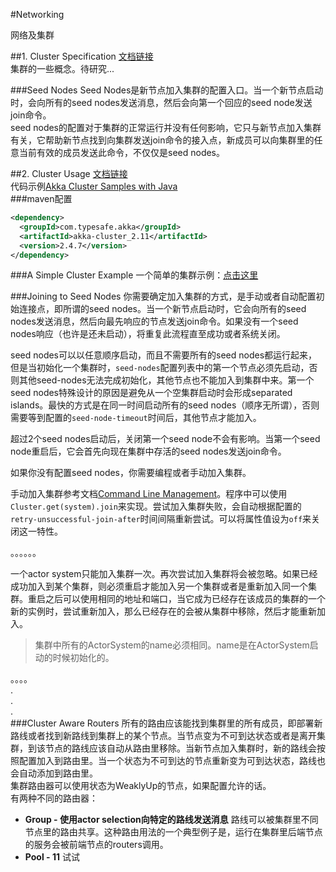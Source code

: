 #Networking

网络及集群  

##1. Cluster Specification
[文档链接](http://doc.akka.io/docs/akka/2.4.7/common/cluster.html)  
集群的一些概念。待研究...

###Seed Nodes
Seed Nodes是新节点加入集群的配置入口。当一个新节点启动时，会向所有的seed nodes发送消息，然后会向第一个回应的seed node发送join命令。  
seed nodes的配置对于集群的正常运行并没有任何影响，它只与新节点加入集群有关，它帮助新节点找到向集群发送join命令的接入点，新成员可以向集群里的任意当前有效的成员发送此命令，不仅仅是seed nodes。  

##2. Cluster Usage
[文档链接](http://doc.akka.io/docs/akka/2.4.7/java/cluster-usage.html)  
代码示例[Akka Cluster Samples with Java](http://www.lightbend.com/activator/template/akka-sample-cluster-java)  
###maven配置
```xml
<dependency>
  <groupId>com.typesafe.akka</groupId>
  <artifactId>akka-cluster_2.11</artifactId>
  <version>2.4.7</version>
</dependency>
```
###A Simple Cluster Example
一个简单的集群示例：[点击这里](https://github.com/SpringDRen/akkalearning/tree/master/myakka/src/main/java/com/rlc/akka/cluster/simple)
  
###Joining to Seed Nodes
你需要确定加入集群的方式，是手动或者自动配置初始连接点，即所谓的seed nodes。当一个新节点启动时，它会向所有的seed nodes发送消息，然后向最先响应的节点发送join命令。如果没有一个seed nodes响应（也许是还未启动），将重复此流程直至成功或者系统关闭。  
  
seed nodes可以以任意顺序启动，而且不需要所有的seed nodes都运行起来，但是当初始化一个集群时，`seed-nodes`配置列表中的第一个节点必须先启动，否则其他seed-nodes无法完成初始化，其他节点也不能加入到集群中来。第一个seed nodes特殊设计的原因是避免从一个空集群启动时会形成separated islands。最快的方式是在同一时间启动所有的seed nodes（顺序无所谓），否则需要等到配置的`seed-node-timeout`时间后，其他节点才能加入。  
  
超过2个seed nodes启动后，关闭第一个seed node不会有影响。当第一个seed node重启后，它会首先向现在集群中存活的seed nodes发送join命令。  
  
如果你没有配置seed nodes，你需要编程或者手动加入集群。  
  
手动加入集群参考文档[Command Line Management](http://doc.akka.io/docs/akka/2.4.7/java/cluster-usage.html#cluster-command-line-java)。程序中可以使用`Cluster.get(system).join`来实现。尝试加入集群失败，会自动根据配置的`retry-unsuccessful-join-after`时间间隔重新尝试。可以将属性值设为`off`来关闭这一特性。  
  
。。。。。。  
  
一个actor system只能加入集群一次。再次尝试加入集群将会被忽略。如果已经成功加入到某个集群，则必须重启才能加入另一个集群或者是重新加入同一个集群。重启之后可以使用相同的地址和端口，当它成为已经存在该成员的集群的一个新的实例时，尝试重新加入，那么已经存在的会被从集群中移除，然后才能重新加入。  
  
>集群中所有的ActorSystem的name必须相同。name是在ActorSystem启动的时候初始化的。  
  
。。。。  
.  
.  
.  
###Cluster Aware Routers
所有的路由应该能找到集群里的所有成员，即部署新路线或者找到新路线到集群上的某个节点。当节点变为不可到达状态或者是离开集群，到该节点的路线应该自动从路由里移除。当新节点加入集群时，新的路线会按照配置加入到路由里。当一个状态为不可到达的节点重新变为可到达状态，路线也会自动添加到路由里。  
集群路由器可以使用状态为WeaklyUp的节点，如果配置允许的话。  
有两种不同的路由器：  

- **Group - 使用actor selection向特定的路线发送消息** 路线可以被集群里不同节点里的路由共享。这种路由用法的一个典型例子是，运行在集群里后端节点的服务会被前端节点的routers调用。  
- **Pool - 11** 试试